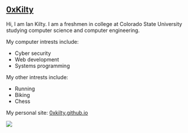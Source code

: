 ## [0xKilty](https://0xkilty.github.io/#/)
Hi, I am Ian Kilty. 
I am a freshmen in college at Colorado State University studying computer science and computer engineering. 

My computer intrests include:
- Cyber security 
- Web development
- Systems programming

My other intrests include:
- Running
- Biking
- Chess

My personal site: [0xkilty.github.io](https://0xkilty.github.io/#/)

![](https://img.shields.io/github/last-commit/0xkilty/0xkilty)

